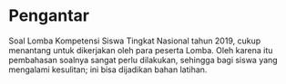 # Pengantar 
Soal Lomba Kompetensi Siswa Tingkat Nasional tahun 2019, cukup menantang untuk dikerjakan oleh para peserta Lomba. Oleh karena itu pembahasan soalnya sangat perlu dilakukan, sehingga bagi siswa yang mengalami kesulitan; ini bisa dijadikan bahan latihan.
